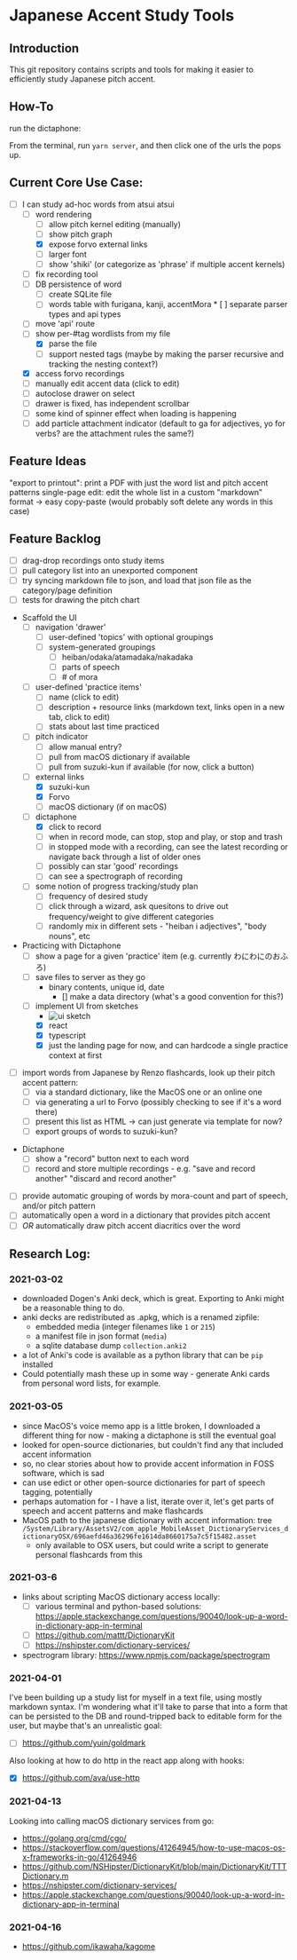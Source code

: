 # Japanese Accent Study Tools

## Introduction

This git repository contains scripts and tools for making it easier to efficiently study Japanese pitch accent.

## How-To

run the dictaphone:

From the terminal, run `yarn server`, and then click one of the urls the pops up. 

## Current Core Use Case:
* [ ] I can study ad-hoc words from atsui atsui
    * [ ] word rendering
        * [ ] allow pitch kernel editing (manually)
        * [ ] show pitch graph
        * [x] expose forvo external links
        * [ ] larger font
        * [ ] show 'shiki' (or categorize as 'phrase' if multiple accent kernels)
    * [ ] fix recording tool
    * [ ] DB persistence of word
        * [ ] create SQLite file
        * [ ] words table with furigana, kanji, accentMora    * [ ] separate parser types and api types
    * [ ] move 'api' route
    * [ ] show per-#tag wordlists from my file
        * [x] parse the file
        * [ ] support nested tags (maybe by making the parser recursive and tracking the nesting context?)
    * [x] access forvo recordings
    * [ ] manually edit accent data (click to edit)
    * [ ] autoclose drawer on select
    * [ ] drawer is fixed, has independent scrollbar
    * [ ] some kind of spinner effect when loading is happening
    * [ ] add particle attachment indicator (default to ga for adjectives, yo for verbs? are the attachment rules the same?)

## Feature Ideas

"export to printout": print a PDF with just the word list and pitch accent patterns
single-page edit: edit the whole list in a custom "markdown" format -> easy copy-paste
    (would probably soft delete any words in this case)

## Feature Backlog
* [ ] drag-drop recordings onto study items
* [ ] pull category list into an unexported component
* [ ] try syncing markdown file to json, and load that json file as the category/page definition
* [ ] tests for drawing the pitch chart
* Scaffold the UI
    * [ ] navigation 'drawer'
        * [ ] user-defined 'topics' with optional groupings
        * [ ] system-generated groupings
            * [ ] heiban/odaka/atamadaka/nakadaka
            * [ ] parts of speech
            * [ ] \# of mora
    * [ ] user-defined 'practice items'
        * [ ] name (click to edit)
        * [ ] description + resource links (markdown text, links open in a new tab, click to edit)
        * [ ] stats about last time practiced
    * [ ] pitch indicator
        * [ ] allow manual entry?
        * [ ] pull from macOS dictionary if available
        * [ ] pull from suzuki-kun if available (for now, click a button)
    * [ ] external links
        * [x] suzuki-kun
        * [x] Forvo
        * [ ] macOS dictionary (if on macOS)
    * [ ] dictaphone
        * [x] click to record
        * [ ] when in record mode, can stop, stop and play, or stop and trash
        * [ ] in stopped mode with a recording, can see the latest recording or navigate back through a list of older ones
        * [ ] possibly can star 'good' recordings
        * [ ] can see a spectrograph of recording
    * [ ] some notion of progress tracking/study plan
        * [ ] frequency of desired study
        * [ ] click through a wizard, ask quesitons to drive out frequency/weight to give different categories
        * [ ] randomly mix in different sets - "heiban i adjectives", "body nouns", etc
* Practicing with Dictaphone
    * [ ] show a page for a given 'practice' item (e.g. currently わにわにのおふろ)
    * [ ] save files to server as they go
        * binary contents, unique id, date
            * [] make a data directory (what's a good convention for this?)  
    * [ ] implement UI from sketches
        * ![ui sketch](gh-assets/2021-03-08-dictaphone-interactions.png)
        * [x] react
        * [x] typescript
        * [x] just the landing page for now, and can hardcode a single practice context at first 
* [ ] import words from Japanese by Renzo flashcards, look up their pitch accent pattern:
    * [ ] via a standard dictionary, like the MacOS one or an online one
    * [ ] via generating a url to Forvo (possibly checking to see if it's a word there)
    * [ ] present this list as HTML -> can just generate via template for now?
    * [ ] export groups of words to suzuki-kun?
* Dictaphone
    * [ ] show a "record" button next to each word
    * [ ] record and store multiple recordings - e.g. "save and record another" "discard and record another" 
* [ ] provide automatic grouping of words by mora-count and part of speech, and/or pitch pattern
* [ ] automatically open a word in a dictionary that provides pitch accent
* [ ] *OR* automatically draw pitch accent diacritics over the word

## Research Log:

### 2021-03-02

* downloaded Dogen's Anki deck, which is great. Exporting to Anki might be a reasonable thing to do.
* anki decks are redistributed as .apkg, which is a renamed zipfile:
    * embedded media (integer filenames like `1` or `215`)
    * a manifest file in json format (`media`)
    * a sqlite database dump `collection.anki2`
* a lot of Anki's code is available as a python library that can be `pip` installed
* Could potentially mash these up in some way - generate Anki cards from personal word lists, for example.

### 2021-03-05

* since MacOS's voice memo app is a little broken, I downloaded a different thing for now - making a dictaphone is still the eventual goal
* looked for open-source dictionaries, but couldn't find any that included accent information
* so, no clear stories about how to provide accent information in FOSS software, which is sad
* can use edict or other open-source dictionaries for part of speech tagging, potentially
* perhaps automation for - I have a list, iterate over it, let's get parts of speech and accent patterns and make flashcards
* MacOS path to the japanese dictionary with accent information: tree `/System/Library/AssetsV2/com_apple_MobileAsset_DictionaryServices_dictionaryOSX/696aefd46a36296fe1614da8660175a7c5f15482.asset`
    *  only available to OSX users, but could write a script to generate personal flashcards from this
    
### 2021-03-6

* links about scripting MacOS dictionary access locally:
    * [ ] various terminal and python-based solutions: https://apple.stackexchange.com/questions/90040/look-up-a-word-in-dictionary-app-in-terminal
    * [ ] https://github.com/mattt/DictionaryKit
    * [ ] https://nshipster.com/dictionary-services/
* spectrogram library: https://www.npmjs.com/package/spectrogram

### 2021-04-01

I've been building up a study list for myself in a text file, using mostly markdown syntax. I'm wondering what it'll take to parse that into a form that can be persisted to the DB and round-tripped back to editable form for the user, but maybe that's an unrealistic goal:

* [ ] https://github.com/yuin/goldmark

Also looking at how to do http in the react app along with hooks:

* [x] https://github.com/ava/use-http


### 2021-04-13

Looking into calling macOS dictionary services from go:

* https://golang.org/cmd/cgo/
* https://stackoverflow.com/questions/41264945/how-to-use-macos-os-x-frameworks-in-go/41264946
* https://github.com/NSHipster/DictionaryKit/blob/main/DictionaryKit/TTTDictionary.m
* https://nshipster.com/dictionary-services/
* https://apple.stackexchange.com/questions/90040/look-up-a-word-in-dictionary-app-in-terminal

### 2021-04-16
* https://github.com/ikawaha/kagome
